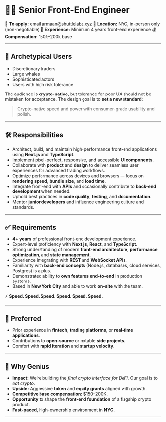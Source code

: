 # 👨‍💻 Senior Front-End Engineer

📧 **To apply:** email [armaan@shuttlelabs.xyz](mailto:armaan@shuttlelabs.xyz)
📍 **Location:** NYC, in-person only (non-negotiable)
💼 **Experience:** Minimum 4 years front-end experience
💰 **Compensation:** $150k–$200k base

---

## 👥 Archetypical Users

- Discretionary traders
- Large whales
- Sophisticated actors
- Users with high risk tolerance

The audience is **crypto-native**, but tolerance for poor UX should not be mistaken for acceptance.
The design goal is to **set a new standard**:
> Crypto-native speed and power with consumer-grade usability and polish.

---

## 🛠️ Responsibilities

- Architect, build, and maintain high-performance front-end applications using **Next.js** and **TypeScript**.
- Implement pixel-perfect, responsive, and accessible **UI components**.
- Collaborate with **product** and **design** to deliver seamless user experiences for advanced trading workflows.
- Optimize performance across devices and browsers — focus on **rendering speed**, **bundle size**, and **load time**.
- Integrate front-end with **APIs** and occasionally contribute to **back-end development** when needed.
- Uphold best practices in **code quality**, **testing**, and **documentation**.
- Mentor **junior developers** and influence engineering culture and standards.

---

## ✅ Requirements

- **4+ years** of professional front-end development experience.
- Expert-level proficiency with **Next.js**, **React**, and **TypeScript**.
- Strong understanding of modern **front-end architecture**, **performance optimization**, and **state management**.
- Experience integrating with **REST** and **WebSocket APIs**.
- Familiarity with **back-end concepts** (Node.js, databases, cloud services, Postgres) is a plus.
- Demonstrated ability to **own features end-to-end** in production systems.
- Based in **New York City** and able to work **on-site** with the team.

⚡ **Speed. Speed. Speed. Speed. Speed. Speed.**

---

## 🌟 Preferred

- Prior experience in **fintech**, **trading platforms**, or **real-time applications**.
- Contributions to **open-source** or notable **side projects**.
- Comfort with **rapid iteration** and **startup velocity**.

---

## 🚀 Why Genius

- **Impact:** We’re building the *final crypto interface for DeFi*. Our goal is to *eat crypto*.
- **Upside:** Aggressive **token** and **equity grants** aligned with growth.
- **Competitive base compensation:** $150–200K.
- **Opportunity** to shape the **front-end foundation** of a flagship crypto product.
- **Fast-paced**, high-ownership environment in **NYC**.

---
